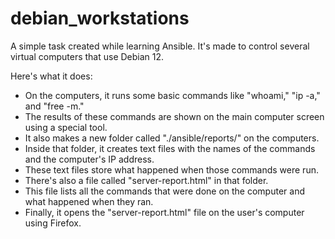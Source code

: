 debian_workstations 
=========

A simple task created while learning Ansible. It's made to control several virtual computers that use Debian 12.

Here's what it does:

- On the computers, it runs some basic commands like "whoami," "ip -a," and "free -m."
- The results of these commands are shown on the main computer screen using a special tool.
- It also makes a new folder called "./ansible/reports/" on the computers.
- Inside that folder, it creates text files with the names of the commands and the computer's IP address.
- These text files store what happened when those commands were run.
- There's also a file called "server-report.html" in that folder.
- This file lists all the commands that were done on the computer and what happened when they ran.
- Finally, it opens the "server-report.html" file on the user's computer using Firefox.

